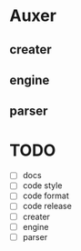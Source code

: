 <!-- @format -->

# Auxer

## creater

## engine

## parser

# TODO

- [ ] docs
- [ ] code style
- [ ] code format
- [ ] code release
- [ ] creater
- [ ] engine
- [ ] parser
